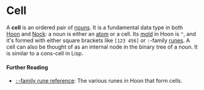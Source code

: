 # Cell

A **cell** is an ordered pair of [nouns](/glossary/noun). It is a fundamental data type in both [Hoon](/glossary/hoon) and [Nock](/glossary/cell): a noun is either an [atom](/glossary/atom) or a cell. Its [mold](/glossary/mold) in Hoon is `^`, and it's formed with either square brackets like `[123 456]` or `:`-family [runes](/glossary/rune). A cell can also be thought of as an internal node in the binary tree of a noun. It is similar to a cons-cell in Lisp.

#### Further Reading

- [`:`-family rune reference](/language/hoon/reference/rune/col): The various runes in Hoon that form cells.
